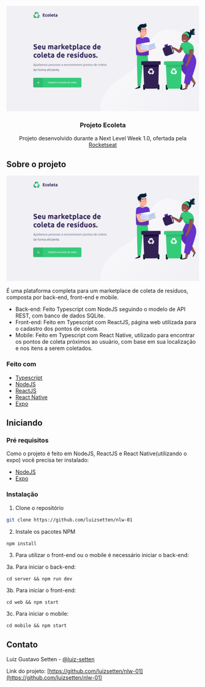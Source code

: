 <!-- PROJECT LOGO -->
<br />
<p align="center">
  <a href="/">
    <img src="images/web.png" alt="Logo">
  </a>

  <h3 align="center">Projeto Ecoleta</h3>

  <p align="center">
    Projeto desenvolvido durante a Next Level Week 1.0, ofertada pela  <a href="https://rocketseat.com.br/">Rocketseat</a>
    <br />
  </p>
</p>


<!-- ABOUT THE PROJECT -->
## Sobre o projeto

<p align="center">
  <a href="/">
    <img src="images/web.png" alt="Logo">
  </a>

É uma plataforma completa para um marketplace de coleta de resíduos, composta por back-end, front-end e mobile.

* Back-end: Feito Typescript com NodeJS seguindo o modelo de API REST, com banco de dados SQLite.
* Front-end: Feito em Typescript com ReactJS, página web utilizada para o cadastro dos pontos de coleta.
* Mobile: Feito em Typescript com React Native, utilizado para encontrar os pontos de coleta próximos ao usuário, com base em sua localização e nos itens a serem coletados.

### Feito com
* [Typescript](https://www.typescriptlang.org/)
* [NodeJS](https://nodejs.org/)
* [ReactJS](https://reactjs.org/)
* [React Native](https://reactnative.dev/)
* [Expo](https://expo.io/)

<!-- GETTING STARTED -->
## Iniciando

### Pré requisitos

Como o projeto é feito em NodeJS, ReactJS e React Native(utilizando o expo) você precisa ter instalado:
* [NodeJS](https://nodejs.org/)
* [Expo](https://expo.io/)

### Instalação

1. Clone o repositório
```sh
git clone https://github.com/luizsetten/nlw-01
```
2. Instale os pacotes NPM
```sh
npm install
```
3. Para utilizar o front-end ou o mobile é necessário iniciar o back-end:

3a. Para iniciar o back-end:
```JS
cd server && npm run dev
```
3b. Para iniciar o front-end:
```JS
cd web && npm start
```
3c. Para iniciar o mobile:
```JS
cd mobile && npm start
```

<!-- CONTACT -->
## Contato

Luiz Gustavo Setten - [@luiz-setten](https://www.linkedin.com/in/luiz-setten/) 

Link do projeto: [https://github.com/luizsetten/nlw-01](https://github.com/luizsetten/nlw-01)
